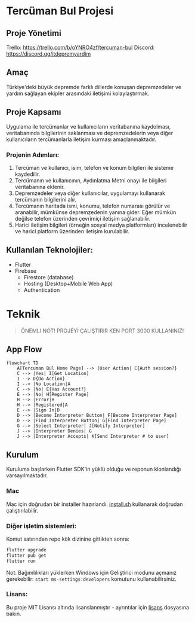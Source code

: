 # Tercüman Bul Projesi

## Proje Yönetimi

Trello: https://trello.com/b/oYNRO4zf/tercuman-bul
Discord: https://discord.gg/itdepremyardim

## Amaç

Türkiye'deki büyük depremde farklı dillerde konuşan depremzedeler ve yardım sağlayan ekipler arasındaki iletişimi kolaylaştırmak.

## Proje Kapsamı

Uygulama ile tercümanlar ve kullanıcıların veritabanına kaydolması, veritabanında bilgilerinin saklanması ve depremzedelerin veya diğer kullanıcıların tercümanlarla iletişim kurması amaçlanmaktadır.

### Projenin Adımları:

1. Tercüman ve kullanıcı, isim, telefon ve konum bilgileri ile sisteme kaydedilir.
2. Tercümanın ve kullanıcının, Aydınlatma Metni onayı ile bilgileri veritabanına eklenir.
3. Depremzedeler veya diğer kullanıcılar, uygulamayı kullanarak tercümanın bilgilerini alır.
4. Tercümanın haritada ismi, konumu, telefon numarası görülür
   ve aranabilir, mümkünse depremzedenin yanına gider. Eğer mümkün
   değilse telefon üzerinden çevrimiçi iletişim sağlanabilir.
5. Harici iletişim bilgileri (örneğin sosyal medya platformları)
   incelenebilir ve harici platform üzerinden iletişim kurulabilir.

## Kullanılan Teknolojiler:
- Flutter 
- Firebase
  - Firestore (database)
  - Hosting (Desktop+Mobile Web App)
  - Authentication


# Teknik

> ÖNEMLI NOT! PROJEYİ ÇALIŞTIRIR KEN PORT 3000 KULLANINIZ!

## App Flow
```mermaid
flowchart TD
    A[Tercuman Bul Home Page] --> |User Action| C{Auth session?}
    C --> |Yes| I[Get Location]
    I --> D{Do Action}
    I --> |No Location|A
    C --> |No| E{Has Account?}
    E --> |No| H[Register Page]
    H --> |Error|H
    H --> |Registered|A
    E --> |Sign In|D
    D --> |Become Interpreter Button| F[Become Interpreter Page]
    D --> |Find Interpreter Button| G[Find Interpreter Page]
    G --> |Select Interpreter| J[Notify Interpreter]
    J --> |Interpreter Denies| G
    J --> |Interpreter Accepts| K[Send Interpreter # to user]
```

## Kurulum

Kuruluma başlarken Flutter SDK'in yüklü olduğu ve reponun klonlandığı varsayılmaktadır.

### Mac

Mac için doğrudan bir installer hazırlandı. [install.sh](./install.sh) kullanarak doğrudan çalıştırılabilir.

### Diğer işletim sistemleri:

Komut satırından repo kök dizinine gittikten sonra:

```sh
flutter upgrade
flutter pub get
flutter run
```

Not: Bağımlılıkları yüklerken Windows için Geliştirici modunu açmanız gerekebilir: `start ms-settings:developers` komutunu kullanabilirsiniz.

### Lisans:
Bu proje MIT Lisansı altında lisanslanmıştır - ayrıntılar için [lisans](LICENSE) dosyasına bakın.
